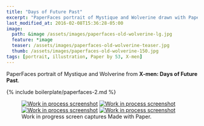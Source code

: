 ```yaml
---
title: "Days of Future Past"
excerpt: "PaperFaces portrait of Mystique and Wolverine drawn with Paper by 53 on an iPad."
last_modified_at: 2016-02-08T15:36:28-05:00
image: 
  path: &image /assets/images/paperfaces-old-wolverine-lg.jpg 
  feature: *image
  teaser: /assets/images/paperfaces-old-wolverine-teaser.jpg
  thumb: /assets/images/paperfaces-old-wolverine-150.jpg
tags: [portrait, illustration, Paper by 53, X-men]
---
```


PaperFaces portrait of Mystique and Wolverine from **X-men: Days of Future Past**.

{% include boilerplate/paperfaces-2.md %}

<figure class="third">
	<a href="{{ site.url }}/assets/images/paperfaces-old-wolverine-process-1-lg.jpg"><img src="{{ site.url }}/assets/images/paperfaces-old-wolverine-process-1-600.jpg" alt="Work in process screenshot"></a>
	<a href="{{ site.url }}/assets/images/paperfaces-old-wolverine-process-2-lg.jpg"><img src="{{ site.url }}/assets/images/paperfaces-old-wolverine-process-2-600.jpg" alt="Work in process screenshot"></a>
	<a href="{{ site.url }}/assets/images/paperfaces-old-wolverine-process-3-lg.jpg"><img src="{{ site.url }}/assets/images/paperfaces-old-wolverine-process-3-600.jpg" alt="Work in process screenshot"></a>
	<a href="{{ site.url }}/assets/images/paperfaces-old-wolverine-process-4-lg.jpg"><img src="{{ site.url }}/assets/images/paperfaces-old-wolverine-process-4-600.jpg" alt="Work in process screenshot"></a>
	<figcaption>Work in progress screen captures Made with Paper.</figcaption>
</figure>
